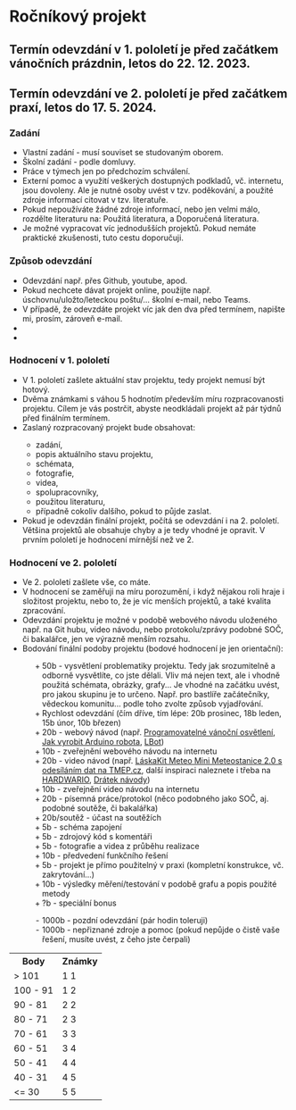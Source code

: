 <h1>Ročníkový projekt</h1>

<h2>Termín odevzdání v 1. pololetí je před začátkem vánočních prázdnin, letos do 22. 12. 2023.</h2>
<h2>Termín odevzdání ve 2. pololetí je před začátkem praxí, letos do 17. 5. 2024.</h2>

<h3>Zadání</h3>
<ul>
  <li>Vlastní zadání - musí souviset se studovaným oborem.</li>
  <li>Školní zadání - podle domluvy.</li>
  <li>Práce v týmech jen po předchozím schválení.</li>
  <li>Externí pomoc a využití veškerých dostupných podkladů, vč. internetu, jsou dovoleny. Ale je nutné osoby uvést v tzv. poděkování, a použité zdroje informací citovat v tzv. literatuře.</li>
  <li>Pokud nepoužíváte žádné zdroje informací, nebo jen velmi málo, rozdělte literaturu na: Použitá literatura, a Doporučená literatura.</li>
  <li>Je možné vypracovat víc jednodušších projektů. Pokud nemáte praktické zkušenosti, tuto cestu doporučuji.</li>
</ul>

<h3>Způsob odevzdání</h3>
<ul>
  <li>Odevzdání např. přes Github, youtube, apod.</li>
  <li>Pokud nechcete dávat projekt online, použijte např. úschovnu/uložto/leteckou poštu/... školní e-mail, nebo Teams.</li>
  <li>V případě, že odevzdáte projekt víc jak den dva před termínem, napište mi, prosím, zároveň e-mail.</li>
  <li></li>
  <li></li>
</ul>

<h3>Hodnocení v 1. pololetí</h3>
<ul>
  <li>V 1. pololetí zašlete aktuální stav projektu, tedy projekt nemusí být hotový. </li>
  <li>Dvěma známkami s váhou 5 hodnotím především míru rozpracovanosti projektu. Cílem je vás postrčit, abyste neodkládali projekt až pár týdnů před finálním termínem.</li>
  <li>Zaslaný rozpracovaný projekt bude obsahovat:</li> 
    <ul>
      <li>zadání,</li>
      <li>popis aktuálního stavu projektu,</li>
      <li>schémata,</li>
      <li>fotografie,</li>
      <li>videa,</li>
      <li>spolupracovníky,</li>
      <li>použitou literaturu,</li>
      <li>případně cokoliv dalšího, pokud to půjde zaslat.</li>
    </ul>
  <li>Pokud je odevzdán finální projekt, počítá se odevzdání i na 2. pololetí. Většina projektů ale obsahuje chyby a je tedy vhodné je opravit. V prvním pololetí je hodnocení mírnější než ve 2.</li>
</ul>

<h3>Hodnocení ve 2. pololetí</h3>
<ul>
  <li>Ve 2. pololetí zašlete vše, co máte. </li>
  <li>V hodnocení se zaměřuji na míru porozumění, i když nějakou roli hraje i složitost projektu, nebo to, že je víc menších projektů, a také kvalita zpracování.</li>
  <li>Odevzdání projektu je možné v podobě webového návodu uloženého např. na Git hubu, video návodu, nebo protokolu/zprávy podobné SOČ, či bakalářce, jen ve výrazně menším rozsahu.</li>
  <li>Bodování finální podoby projektu (bodové hodnocení je jen orientační):</li>
    <ul style="list-style: '+ '; padding-left: 35px;">
      <li>50b - vysvětlení problematiky projektu. Tedy jak srozumitelně a odborně vysvětlíte, co jste dělali. Vliv má nejen text, ale i vhodně použitá schémata, obrázky, grafy... Je vhodné na začátku uvést, pro jakou skupinu je to určeno. Např. pro bastlíře začátečníky, vědeckou komunitu... podle toho zvolte způsob vyjadřování.</li>
      <li>Rychlost odevzdání (čím dříve, tím lépe: 20b prosinec, 18b leden, 15b únor, 10b březen)</li>
      <li>20b - webový návod (např. <a href="https://blog.laskakit.cz/programovatelne-vanocni-osvetleni/">Programovatelné vánoční osvětlení</a>, <a href="https://blog.laskakit.cz/jak-vyrobit-arduino-robota/">Jak vyrobit Arduino robota</a>, <a href="https://github.com/LaskaKit/LBot.git">LBot</a>)</li>
      <li>10b - zveřejnění webového návodu na internetu</li>
      <li>20b - video návod (např. <a href="https://youtu.be/Ipeo-O5kT-w?feature=shared">LáskaKit Meteo Mini Meteostanice 2.0 s odesíláním dat na TMEP.cz</a>, další inspiraci naleznete i třeba na <a href="https://www.youtube.com/@HARDWARIO/videos">HARDWARIO</a>, <a href="https://www.youtube.com/@Arduinonavody/videos">Drátek návody</a>)</li>
      <li>10b - zveřejnění video návodu na internetu</li>
      <li>20b - písemná práce/protokol (něco podobného jako SOČ, aj. podobné soutěže, či bakalářka)</li>
      <li>20b/soutěž - účast na soutěžích</li>
      <li>5b - schéma zapojení</li>
      <li>5b - zdrojový kód s komentáři</li>
      <li>5b - fotografie a videa z průběhu realizace</li>
      <li>10b - předvedení funkčního řešení</li>
      <li>5b - projekt je přímo použitelný v praxi (kompletní konstrukce, vč. zakrytování...)</li>
      <li>10b - výsledky měření/testování v podobě grafu a popis použité metody</li>
      <li>?b - speciální bonus</li>
    </ul>
    <ul style="list-style: '- '; padding-left: 35px;">
      <li>1000b - pozdní odevzdání (pár hodin toleruji)</li>
      <li>1000b - nepřiznané zdroje a pomoc (pokud nepůjde o čistě vaše řešení, musíte uvést, z čeho jste čerpali)</li>
    </ul>
</ul>

<table>
  <tr>
    <th>Body</th>
    <th>Známky</th>
  </tr>
  <tr>
    <td>&gt; 101</td>
    <td>1 1</td>
  </tr>
  <tr>
    <td>100 - 91</td>
    <td>1 2</td>
  </tr>
  <tr>
    <td>90 - 81</td>
    <td>2 2</td>
  </tr>
  <tr>
    <td>80 - 71</td>
    <td>2 3</td>
  </tr>
  <tr>
    <td>70 - 61</td>
    <td>3 3</td>
  </tr>
  <tr>
    <td>60 - 51</td>
    <td>3 4</td>
  </tr>
  <tr>
    <td>50 - 41</td>
    <td>4 4</td>
  </tr>
  <tr>
    <td>40 - 31</td>
    <td>4 5</td>
  </tr>
  <tr>
    <td>&lt;= 30</td>
    <td>5 5</td>
  </tr>
</table>